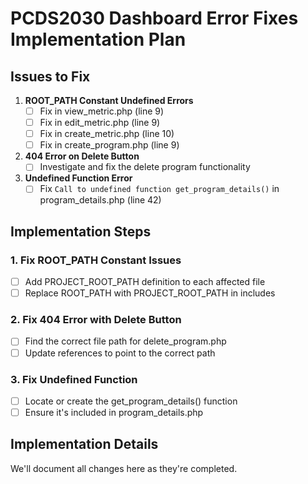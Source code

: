 # PCDS2030 Dashboard Error Fixes Implementation Plan

## Issues to Fix

1. **ROOT_PATH Constant Undefined Errors**
   - [ ] Fix in view_metric.php (line 9)
   - [ ] Fix in edit_metric.php (line 9)
   - [ ] Fix in create_metric.php (line 10)
   - [ ] Fix in create_program.php (line 9)

2. **404 Error on Delete Button**
   - [ ] Investigate and fix the delete program functionality

3. **Undefined Function Error**
   - [ ] Fix `Call to undefined function get_program_details()` in program_details.php (line 42)

## Implementation Steps

### 1. Fix ROOT_PATH Constant Issues
- [ ] Add PROJECT_ROOT_PATH definition to each affected file
- [ ] Replace ROOT_PATH with PROJECT_ROOT_PATH in includes

### 2. Fix 404 Error with Delete Button
- [ ] Find the correct file path for delete_program.php
- [ ] Update references to point to the correct path

### 3. Fix Undefined Function
- [ ] Locate or create the get_program_details() function
- [ ] Ensure it's included in program_details.php

## Implementation Details
We'll document all changes here as they're completed.
